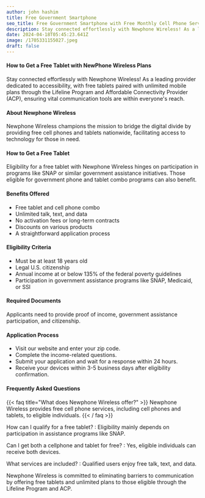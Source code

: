 ```yaml
---
author: john hashim
title: Free Government Smartphone 
seo_title: Free Government Smartphone with Free Monthly Cell Phone Service
description: Stay connected effortlessly with Newphone Wireless! As a leading provider dedicated to accessibility, with free tablets paired with unlimited mobile plans through the Lifeline Program and Affordable Connectivity Provider (ACP), ensuring vital communication tools are within everyone's reach.
date: 2024-04-18T05:45:23.641Z
image: /1705331155027.jpeg
draft: false
---
```


#### How to Get a Free Tablet with NewPhone Wireless Plans
Stay connected effortlessly with Newphone Wireless! As a leading provider dedicated to accessibility, with free tablets paired with unlimited mobile plans through the Lifeline Program and Affordable Connectivity Provider (ACP), ensuring vital communication tools are within everyone's reach.

#### About Newphone Wireless
Newphone Wireless champions the mission to bridge the digital divide by providing free cell phones and tablets nationwide, facilitating access to technology for those in need.

#### How to Get a Free Tablet
Eligibility for a free tablet with Newphone Wireless hinges on participation in programs like SNAP or similar government assistance initiatives. Those eligible for government phone and tablet combo programs can also benefit.

#### Benefits Offered
- Free tablet and cell phone combo
- Unlimited talk, text, and data
- No activation fees or long-term contracts
- Discounts on various products
- A straightforward application process

#### Eligibility Criteria
- Must be at least 18 years old
- Legal U.S. citizenship
- Annual income at or below 135% of the federal poverty guidelines
- Participation in government assistance programs like SNAP, Medicaid, or SSI

#### Required Documents
Applicants need to provide proof of income, government assistance participation, and citizenship.

#### Application Process
- Visit our website and enter your zip code.
- Complete the income-related questions.
- Submit your application and wait for a response within 24 hours.
- Receive your devices within 3-5 business days after eligibility confirmation.

#### Frequently Asked Questions

{{< faq title="What does Newphone Wireless offer?" >}}
 Newphone Wireless provides free cell phone services, including cell phones and tablets, to eligible individuals.
{{< / faq >}}

How can I qualify for a free tablet?
  : Eligibility mainly depends on participation in assistance programs like SNAP.

Can I get both a cellphone and tablet for free?
  : Yes, eligible individuals can receive both devices.

What services are included?
  : Qualified users enjoy free talk, text, and data.

Newphone Wireless is committed to eliminating barriers to communication by offering free tablets and unlimited plans to those eligible through the Lifeline Program and ACP. 
